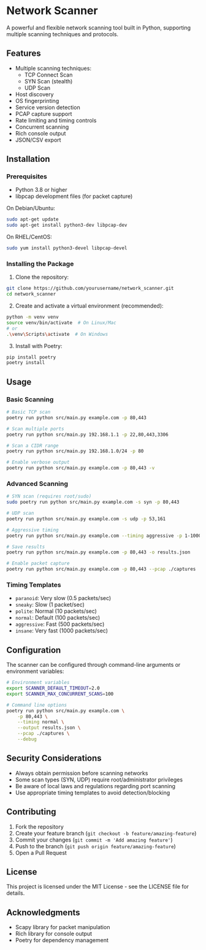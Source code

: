# Network Scanner

A powerful and flexible network scanning tool built in Python, supporting multiple scanning techniques and protocols.

## Features

- Multiple scanning techniques:
  - TCP Connect Scan
  - SYN Scan (stealth)
  - UDP Scan
- Host discovery
- OS fingerprinting
- Service version detection
- PCAP capture support
- Rate limiting and timing controls
- Concurrent scanning
- Rich console output
- JSON/CSV export

## Installation

### Prerequisites

- Python 3.8 or higher
- libpcap development files (for packet capture)

On Debian/Ubuntu:
```bash
sudo apt-get update
sudo apt-get install python3-dev libpcap-dev
```

On RHEL/CentOS:
```bash
sudo yum install python3-devel libpcap-devel
```

### Installing the Package

1. Clone the repository:
```bash
git clone https://github.com/yourusername/network_scanner.git
cd network_scanner
```

2. Create and activate a virtual environment (recommended):
```bash
python -m venv venv
source venv/bin/activate  # On Linux/Mac
# or
.\venv\Scripts\activate  # On Windows
```

3. Install with Poetry:
```bash
pip install poetry
poetry install
```

## Usage

### Basic Scanning

```bash
# Basic TCP scan
poetry run python src/main.py example.com -p 80,443

# Scan multiple ports
poetry run python src/main.py 192.168.1.1 -p 22,80,443,3306

# Scan a CIDR range
poetry run python src/main.py 192.168.1.0/24 -p 80

# Enable verbose output
poetry run python src/main.py example.com -p 80,443 -v
```

### Advanced Scanning

```bash
# SYN scan (requires root/sudo)
sudo poetry run python src/main.py example.com -s syn -p 80,443

# UDP scan
poetry run python src/main.py example.com -s udp -p 53,161

# Aggressive timing
poetry run python src/main.py example.com --timing aggressive -p 1-1000

# Save results
poetry run python src/main.py example.com -p 80,443 -o results.json

# Enable packet capture
poetry run python src/main.py example.com -p 80,443 --pcap ./captures
```

### Timing Templates

- `paranoid`: Very slow (0.5 packets/sec)
- `sneaky`: Slow (1 packet/sec)
- `polite`: Normal (10 packets/sec)
- `normal`: Default (100 packets/sec)
- `aggressive`: Fast (500 packets/sec)
- `insane`: Very fast (1000 packets/sec)

## Configuration

The scanner can be configured through command-line arguments or environment variables:

```bash
# Environment variables
export SCANNER_DEFAULT_TIMEOUT=2.0
export SCANNER_MAX_CONCURRENT_SCANS=100

# Command line options
poetry run python src/main.py example.com \
    -p 80,443 \
    --timing normal \
    --output results.json \
    --pcap ./captures \
    --debug
```

## Security Considerations

- Always obtain permission before scanning networks
- Some scan types (SYN, UDP) require root/administrator privileges
- Be aware of local laws and regulations regarding port scanning
- Use appropriate timing templates to avoid detection/blocking

## Contributing

1. Fork the repository
2. Create your feature branch (`git checkout -b feature/amazing-feature`)
3. Commit your changes (`git commit -m 'Add amazing feature'`)
4. Push to the branch (`git push origin feature/amazing-feature`)
5. Open a Pull Request

## License

This project is licensed under the MIT License - see the LICENSE file for details.

## Acknowledgments

- Scapy library for packet manipulation
- Rich library for console output
- Poetry for dependency management